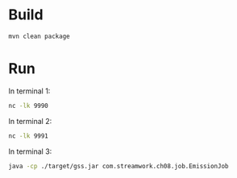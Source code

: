 # Build
```bash
mvn clean package
```

# Run
In terminal 1:
```bash
nc -lk 9990
```

In terminal 2:
```bash
nc -lk 9991
```

In terminal 3:
```bash
java -cp ./target/gss.jar com.streamwork.ch08.job.EmissionJob
```
